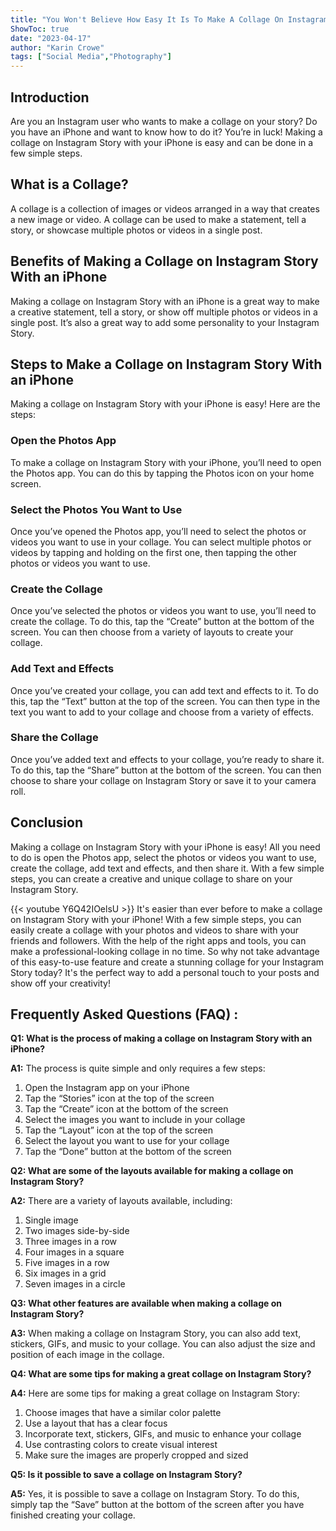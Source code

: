 ```yaml
---
title: "You Won't Believe How Easy It Is To Make A Collage On Instagram Story With Your iPhone!"
ShowToc: true 
date: "2023-04-17"
author: "Karin Crowe" 
tags: ["Social Media","Photography"]
---
```

## Introduction

Are you an Instagram user who wants to make a collage on your story? Do you have an iPhone and want to know how to do it? You’re in luck! Making a collage on Instagram Story with your iPhone is easy and can be done in a few simple steps. 

## What is a Collage?

A collage is a collection of images or videos arranged in a way that creates a new image or video. A collage can be used to make a statement, tell a story, or showcase multiple photos or videos in a single post. 

## Benefits of Making a Collage on Instagram Story With an iPhone

Making a collage on Instagram Story with an iPhone is a great way to make a creative statement, tell a story, or show off multiple photos or videos in a single post. It’s also a great way to add some personality to your Instagram Story. 

## Steps to Make a Collage on Instagram Story With an iPhone

Making a collage on Instagram Story with your iPhone is easy! Here are the steps: 

### Open the Photos App

To make a collage on Instagram Story with your iPhone, you’ll need to open the Photos app. You can do this by tapping the Photos icon on your home screen. 

### Select the Photos You Want to Use

Once you’ve opened the Photos app, you’ll need to select the photos or videos you want to use in your collage. You can select multiple photos or videos by tapping and holding on the first one, then tapping the other photos or videos you want to use. 

### Create the Collage

Once you’ve selected the photos or videos you want to use, you’ll need to create the collage. To do this, tap the “Create” button at the bottom of the screen. You can then choose from a variety of layouts to create your collage. 

### Add Text and Effects

Once you’ve created your collage, you can add text and effects to it. To do this, tap the “Text” button at the top of the screen. You can then type in the text you want to add to your collage and choose from a variety of effects. 

### Share the Collage

Once you’ve added text and effects to your collage, you’re ready to share it. To do this, tap the “Share” button at the bottom of the screen. You can then choose to share your collage on Instagram Story or save it to your camera roll. 

## Conclusion

Making a collage on Instagram Story with your iPhone is easy! All you need to do is open the Photos app, select the photos or videos you want to use, create the collage, add text and effects, and then share it. With a few simple steps, you can create a creative and unique collage to share on your Instagram Story.

{{< youtube Y6Q42IOelsU >}} 
It's easier than ever before to make a collage on Instagram Story with your iPhone! With a few simple steps, you can easily create a collage with your photos and videos to share with your friends and followers. With the help of the right apps and tools, you can make a professional-looking collage in no time. So why not take advantage of this easy-to-use feature and create a stunning collage for your Instagram Story today? It's the perfect way to add a personal touch to your posts and show off your creativity!

## Frequently Asked Questions (FAQ) :
**Q1: What is the process of making a collage on Instagram Story with an iPhone?**

**A1:** The process is quite simple and only requires a few steps:

1. Open the Instagram app on your iPhone
2. Tap the “Stories” icon at the top of the screen
3. Tap the “Create” icon at the bottom of the screen
4. Select the images you want to include in your collage
5. Tap the “Layout” icon at the top of the screen
6. Select the layout you want to use for your collage
7. Tap the “Done” button at the bottom of the screen

**Q2: What are some of the layouts available for making a collage on Instagram Story?**

**A2:** There are a variety of layouts available, including:

1. Single image
2. Two images side-by-side
3. Three images in a row
4. Four images in a square
5. Five images in a row
6. Six images in a grid
7. Seven images in a circle

**Q3: What other features are available when making a collage on Instagram Story?**

**A3:** When making a collage on Instagram Story, you can also add text, stickers, GIFs, and music to your collage. You can also adjust the size and position of each image in the collage.

**Q4: What are some tips for making a great collage on Instagram Story?**

**A4:** Here are some tips for making a great collage on Instagram Story:

1. Choose images that have a similar color palette
2. Use a layout that has a clear focus
3. Incorporate text, stickers, GIFs, and music to enhance your collage
4. Use contrasting colors to create visual interest
5. Make sure the images are properly cropped and sized

**Q5: Is it possible to save a collage on Instagram Story?**

**A5:** Yes, it is possible to save a collage on Instagram Story. To do this, simply tap the “Save” button at the bottom of the screen after you have finished creating your collage.




